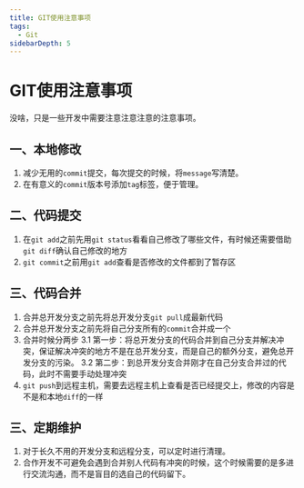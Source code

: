 ```yaml
---
title: GIT使用注意事项
tags:
  - Git
sidebarDepth: 5
---
```

# GIT使用注意事项
没啥，只是一些开发中需要注意注意注意的注意事项。
## 一、本地修改
1. 减少无用的`commit`提交，每次提交的时候，将`message`写清楚。
2. 在有意义的`commit`版本号添加`tag`标签，便于管理。

## 二、代码提交
1. 在`git add`之前先用`git status`看看自己修改了哪些文件，有时候还需要借助`git diff`确认自己修改的地方
2. `git commit`之前用`git add`查看是否修改的文件都到了暂存区

## 三、代码合并
1. 合并总开发分支之前先将总开发分支`git pull`成最新代码
2. 合并总开发分支之前先将自己分支所有的`commit`合并成一个
3. 合并时候分两步
	3.1 第一步：将总开发分支的代码合并到自己分支并解决冲突，保证解决冲突的地方不是在总开发分支，而是自己的额外分支，避免总开发分支的污染。
	3.2 第二步：到总开发分支合并刚才在自己分支合并过的代码，此时不需要手动处理冲突
5. `git push`到远程主机，需要去远程主机上查看是否已经提交上，修改的内容是不是和本地`diff`的一样

## 三、定期维护
1. 对于长久不用的开发分支和远程分支，可以定时进行清理。
2. 合作开发不可避免会遇到合并别人代码有冲突的时候，这个时候需要的是多进行交流沟通，而不是盲目的选自己的代码留下。

